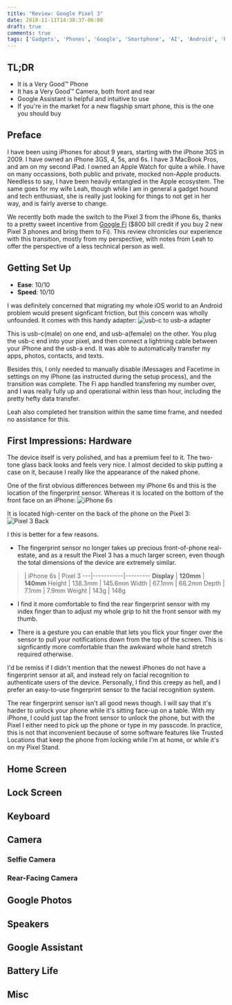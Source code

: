 ```yaml
---
title: "Review: Google Pixel 3"
date: 2018-11-11T14:38:37-06:00
draft: true
comments: true
tags: ['Gadgets', 'Phones', 'Google', 'Smartphone', 'AI', 'Android', 'Pixel3']
---
```


## TL;DR

* It is a Very Good™ Phone
* It has a Very Good™ Camera, both front and rear
* Google Assistant is helpful and intuitive to use
* If you're in the market for a new flagship smart phone, this is the one you should buy

## Preface

I have been using iPhones for about 9 years, starting with the iPhone 3GS in 2009. I have owned an iPhone 3GS, 4, 5s, and 6s. I have 3 MacBook Pros, and am on my second iPad. I owned an Apple Watch for quite a while. I have on many occassions, both public and private, mocked non-Apple products. Needless to say, I have been heavily entangled in the Apple ecosystem. The same goes for my wife Leah, though while I am in general a gadget hound and tech enthusiast, she is really just looking for things to not get in her way, and is fairly averse to change.

We recently both made the switch to the Pixel 3 from the iPhone 6s, thanks to a pretty sweet incentive from [Google Fi](https://g.co/fi/r/U5XAXJ) ($800 bill credit if you buy 2 new Pixel 3 phones and bring them to Fi). This review chronicles our experience with this transition, mostly from my perspective, with notes from Leah to offer the perspective of a less technical person as well.

## Getting Set Up

* **Ease**: 10/10
* **Speed**: 10/10

I was definitely concerned that migrating my whole iOS world to an Android problem would present signficant friction, but this concern was wholly unfounded. It comes with this handy adapter: ![usb-c to usb-a adapter][usb-adapter]

This is usb-c(male) on one end, and usb-a(female) on the other. You plug the usb-c end into your pixel, and then connect a lightning cable between your iPhone and the usb-a end. It was able to automatically transfer my apps, photos, contacts, and texts.

Besides this, I only needed to manually disable iMessages and Facetime in settings on my iPhone (as instructed during the setup process), and the transition was complete. The Fi app handled transfering my number over, and I was really fully up and operational within less than hour, including the pretty hefty data transfer.

Leah also completed her transition within the same time frame, and needed no assistance for this.

## First Impressions: Hardware

The device itself is very polished, and has a premium feel to it. The two-tone glass back looks and feels very nice. I almost decided to skip putting a case on it, because I really like the appearance of the naked phone.

One of the first obvious differences between my iPhone 6s and this is the location of the fingerprint sensor. Whereas it is located on the bottom of the front face on an iPhone: ![iPhone 6s][iphone-6s]

It is located high-center on the back of the phone on the Pixel 3: ![Pixel 3 Back][pixel-3-back]

I this is better for a few reasons.

* The fingerprint sensor no longer takes up precious front-of-phone real-estate, and as a result the Pixel 3 has a much larger screen, even though the total dimensions of the device are extremely similar.

>  | iPhone 6s | Pixel 3
---|-----------|---------
**Display** | **120mm** | **140mm**
Height | 138.3mm   | 145.6mm
Width | 67.1mm    | 68.2mm
Depth | 7.1mm     | 7.9mm
Weight | 143g | 148g

* I find it more comfortable to find the rear fingerprint sensor with my index finger than to adjust my whole grip to hit the front sensor with my thumb.

* There is a gesture you can enable that lets you flick your finger over the sensor to pull your notifications down from the top of the screen. This is signficantly more comfortable than the awkward whole hand stretch required otherwise.

I'd be remiss if I didn't mention that the newest iPhones do not have a fingerprint sensor at all, and instead rely on facial recognition to authenticate users of the device. Personally, I find this creepy as hell, and I prefer an easy-to-use fingerprint sensor to the facial recognition system.

The rear fingerprint sensor isn't all good news though. I will say that it's harder to unlock your phone while it's sitting face-up on a table. With my iPhone, I could just tap the front sensor to unlock the phone, but with the Pixel I either need to pick up the phone or type in my passcode. In practice, this is not that inconvenient because of some software features like Trusted Locations that keep the phone from locking while I'm at home, or while it's on my Pixel Stand.

## Home Screen

## Lock Screen

## Keyboard

## Camera

### Selfie Camera

### Rear-Facing Camera

## Google Photos

## Speakers

## Google Assistant

## Battery Life

## Misc

[usb-adapter]: /images/reviews/pixel3/usb-adapter.jpg
[iphone-6s]: /images/reviews/pixel3/iphone-6s.jpg
[pixel-3-back]: /images/reviews/pixel3/pixel-3-back.jpg